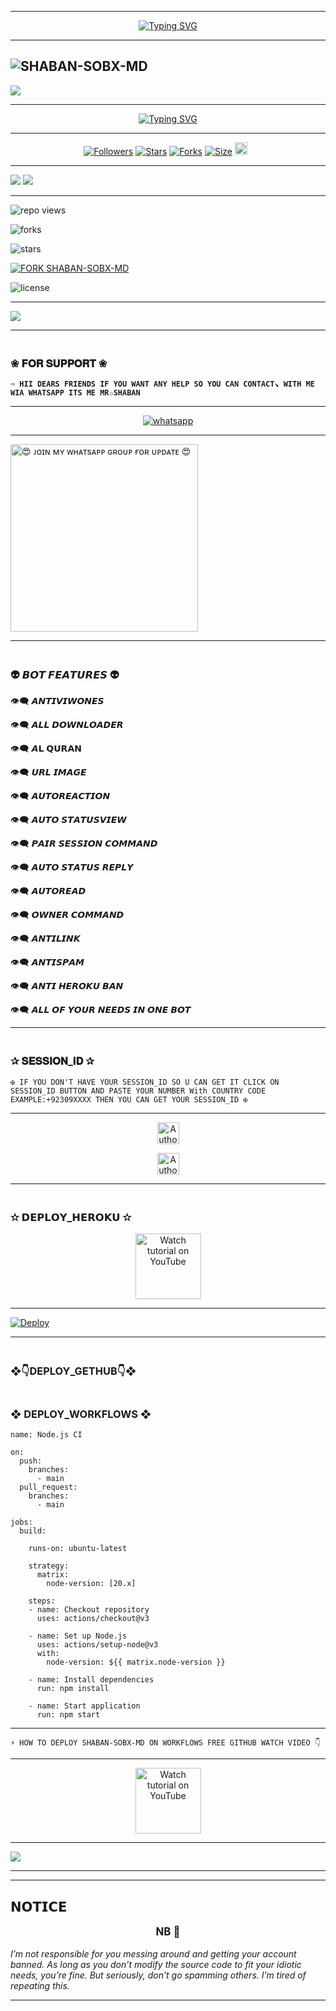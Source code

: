 ---------

</p> <p align="center">
<a href="https://git.io/typing-svg"><img src="https://readme-typing-svg.demolab.com?font=Rubik+Dirt&size=65&pause=1000&color=F89C75F&background=FF20A500&center=true&vCenter=true&width=1000&height=150&lines=THANK+YOU;FOR+USIN+SHABAN+SOBX+MD" alt="Typing SVG" /></a>

----------
![SHABAN-SOBX-MD](https://readme-typing-svg.demolab.com?font=Poppins&size=24&pause=800&color=008080&center=true&vCenter=true&width=600&lines=🥰+**𝐀𝐚𝐬𝐥𝐚𝐦𝐎𝐀𝐚𝐥𝐢𝐤𝐮𝐦**+❣️+**EVERYONE**+👋🏻;😍+**WELCOME+TO+SHABAN+MD+BOT**+💙;❤️+**THE+ULTIMATE+WHATSAPP+BOT+EXPERIENCE!**;🎉+**ENJOY+UNLIMITED+FEATURES+AND+COMMANDS!**;⚡+**FAST+%7C+RELIABLE+%7C+USER-FRIENDLY+BOT!**;🥳+**LET'S+GET+STARTED!**)
----------

<a><img src='https://i.ibb.co/9N1sJ41/Manul-Ofc-X.gif'/></a>

-------

 </p> <p align="center">
<a href="https://git.io/typing-svg"><img src="https://readme-typing-svg.demolab.com?font=Rubik+Dirt&size=65&pause=1000&color=F720C3F&background=FF20A500&center=true&vCenter=true&width=1000&height=150&lines=SHABAN+SOBX+MD+ V2;MADE+BY+MR+SHABAN" alt="Typing SVG" /></a>

------------

<p align="center">
<a href="https://github.com/MRSHABAN40/"><img title="Followers" src="https://img.shields.io/github/followers/MRSHABAN40?color=blue&style=flat-square"></a>
<a href="https://github.com/MRSHABAN40/SHABAN-SOBX-MD/stargazers/"><img title="Stars" src="https://img.shields.io/github/stars/MRSHABAN40/SHABAN-SOBX-MD?color=blue&style=flat-square"></a>
<a href="https://github.com/MRSHABAN40/SHABAN-SOBX-MD/network/members"><img title="Forks" src="https://img.shields.io/github/forks/MRSHABAN40/SHABAN-SOBX-MD?color=blue&style=flat-square"></a>
<a href="https://github.com/MRSHABAN40/SHABAN-SOBX-MD/"><img title="Size" src="https://img.shields.io/github/repo-size/MRSHABAN40/SHABAN-SOBX-MD?style=flat-square&color=blue"></a>
<a href="https://github.com/MRSHABAN40/SHABAN-SOBX-MD/graphs/commit-activity"><img height="20" src="https://img.shields.io/badge/Maintained%3F-yes-green.svg"></a>&nbsp;&nbsp;
</p>
<p align='center'>
</p>

------------

<a><img src='https://i.imgur.com/LyHic3i.gif'/></a>
<a><img src='https://i.imgur.com/LyHic3i.gif'/></a>

--------------

![repo views](https://hits.seeyoufarm.com/api/count/incr/badge.svg?url=https%3A%2F%2Fgithub.com%2FMRSHABAN40%2FSHABAN-SOBX-MD&count_bg=%2379C83D&title_bg=%23555555&icon=gitpod.svg&icon_color=%23E7E7E7&title=Views&edge_flat=false)


![forks](https://img.shields.io/github/forks/MRSHABAN40/SHABAN-SOBX-MD?label=Forks&style=social)


![stars](https://img.shields.io/github/stars/MRSHABAN40/SHABAN-SOBX-MD?style=social)


[![FORK SHABAN-SOBX-MD](https://img.shields.io/badge/FORK%20-SHABAN%20SOBX%20MD-white)](https://github.com/MRSHABAN40/SHABAN-SOBX-MD/fork)

![license](https://img.shields.io/github/license/MRSHABAN40/SHABAN-SOBX-MD?color=green&label=License&style=plastic)

---------------

<img align="center" height="auto"
src="https://cardivo.vercel.app/api?name=SHABAN%20MD%20V2&description=🪀THE%20WORLD%20BEST%20WHATSAPP%20BOT%★%20CREATED%20BY%20MR%20SHABAN♥️&image=https://i.ibb.co/wwkxCP7/Manul-Ofc-X.jpg?v=4&backgroundColor=%23ecf0f1&github=MRSHABAN40&pattern=leaf&colorPattern=%23eaeaea"/>

------------------


### <br> ❀ 𝐅𝐎𝐑 𝐒𝐔𝐏𝐏𝐎𝐑𝐓 ❀

**`➩ HII DEARS FRIENDS IF YOU WANT ANY HELP SO YOU CAN CONTACT↘︎ WITH ME WIA WHATSAPP ITS ME MR✩SHABAN`**

-------

<p align="center">
  <a href="https://wa.me/+923059395959?text=*ʜɪɪ+ᴍʀsʜᴀʙᴀɴ--+ɪ+ɴᴇᴇᴅ+ʜᴇʟᴘ!.+ɪ+ᴍᴇssᴀɢᴇᴅ+ʏᴏᴜ+ғʀᴏᴍ+sʜᴀʙᴀɴ-sᴏʙx-ᴍᴅ+ʀᴇᴘᴏ!!*" target="_blank">
    <img alt="whatsapp" src="https://img.shields.io/badge/ Whatsapp -25D366?style=for-the-badge&logo=whatsapp&logoColor=white" />

-----------    


<a href="https://whatsapp.com/channel/0029VazjYjoDDmFZTZ9Ech3O"><img src="https://img.shields.io/badge/%F0%9F%8E%89%20ᴊᴏɪɴ%20ᴏᴜʀ%20ᴡʜᴀᴛsᴀᴘᴘ%20ᴄʜᴀɴɴᴇʟ-red" alt="😍 ᴊᴏɪɴ ᴍʏ ᴡʜᴀᴛsᴀᴘᴘ ɢʀᴏᴜᴘ ғᴏʀ ᴜᴘᴅᴀᴛᴇ 😍" width="300"></a>

-----------

### <br> 👽 𝘽𝙊𝙏 𝙁𝙀𝘼𝙏𝙐𝙍𝙀𝙎 👽

👁️‍🗨️ 𝘼𝙉𝙏𝙄𝙑𝙄𝙒𝙊𝙉𝙀𝙎

👁️‍🗨️ 𝘼𝙇𝙇 𝘿𝙊𝙒𝙉𝙇𝙊𝘼𝘿𝙀𝙍

👁️‍🗨️ 𝘼𝗟 𝗤𝗨𝗥𝗔𝗡

👁️‍🗨️ 𝙐𝙍𝙇 𝙄𝙈𝘼𝙂𝙀 

👁️‍🗨️ 𝘼𝙐𝙏𝙊𝙍𝙀𝘼𝘾𝙏𝙄𝙊𝙉

👁️‍🗨️ 𝘼𝙐𝙏𝙊 𝙎𝙏𝘼𝙏𝙐𝙎𝙑𝙄𝙀𝙒

👁️‍🗨️ 𝙋𝘼𝙄𝙍 𝙎𝙀𝙎𝙎𝙄𝙊𝙉 𝘾𝙊𝙈𝙈𝘼𝙉𝘿

👁️‍🗨️ 𝘼𝙐𝙏𝙊 𝙎𝙏𝘼𝙏𝙐𝙎 𝙍𝙀𝙋𝙇𝙔

👁️‍🗨️ 𝘼𝙐𝙏𝙊𝙍𝙀𝘼𝘿

👁️‍🗨️ 𝙊𝙒𝙉𝙀𝙍 𝘾𝙊𝙈𝙈𝘼𝙉𝘿

👁️‍🗨️ 𝘼𝙉𝙏𝙄𝙇𝙄𝙉𝙆

👁️‍🗨️ 𝘼𝙉𝙏𝙄𝙎𝙋𝘼𝙈

👁️‍🗨️ 𝘼𝙉𝙏𝙄 𝙃𝙀𝙍𝙊𝙆𝙐 𝘽𝘼𝙉

👁️‍🗨️︎ 𝘼𝙇𝙇 𝙊𝙁 𝙔𝙊𝙐𝙍 𝙉𝙀𝙀𝘿𝙎 𝙄𝙉 𝙊𝙉𝙀 𝘽𝙊𝙏

--------------

### <br>    ✰ 𝐒𝐄𝐒𝐒𝐈𝐎𝐍_𝐢𝐃 ✰


`✠ IF YOU DON'T HAVE YOUR SESSION_ID SO U CAN GET IT CLICK ON SESSION_ID BUTTON AND PASTE YOUR NUMBER With COUNTRY CODE EXAMPLE:+92309XXXX THEN YOU CAN GET YOUR SESSION_ID ✠`

----------

<p align="center">
<a href="https://megapair1-369d58255813.herokuapp.com/"><img height= "35" title="Author" src="https://img.shields.io/badge/GET SESSION ID-1:-green?style=for-the-badge&logo=heroku"></a>
<p/>

<p align="center">
<a href="https://megapair2-be7b315a8a6c.herokuapp.com/"><img height= "35" title="Author" src="https://img.shields.io/badge/GET SESSION ID-2:-blue?style=for-the-badge&logo=heroku"></a>
<p/>

----------
 
### <br>   ✫ 𝗗𝗘𝗣𝗟𝗢𝗬_𝗛𝗘𝗥𝗢𝗞𝗨 ✫

<p align="center">
   <a href="https://youtu.be/eHyyFWSktqI?si=4Gd69MJBS65_Px5f"><img src="https://i.ibb.co/71mYRh4/116-1161192-podcast-subscribe-listen-button-youtube-sign-hd-png.png" alt="Watch tutorial on YouTube" border="0"  width="105">
    </a>
</p>

------------
 
[![Deploy](https://www.herokucdn.com/deploy/button.svg)](https://dashboard.heroku.com/new-app?template=https://github.com/MRSHABAN40/SHABAN-SOBX-MD)

------------
### <br> ❖👇DEPLOY_GETHUB👇❖


### <br> ❖ DEPLOY_WORKFLOWS ❖
```
name: Node.js CI

on:
  push:
    branches:
      - main
  pull_request:
    branches:
      - main

jobs:
  build:

    runs-on: ubuntu-latest

    strategy:
      matrix:
        node-version: [20.x]

    steps:
    - name: Checkout repository
      uses: actions/checkout@v3

    - name: Set up Node.js
      uses: actions/setup-node@v3
      with:
        node-version: ${{ matrix.node-version }}

    - name: Install dependencies
      run: npm install

    - name: Start application
      run: npm start
```

-----------

`⚡ HOW TO DEPLOY SHABAN-SOBX-MD ON WORKFLOWS FREE GITHUB WATCH VIDEO 👇`

-------------

<p align="center">
   <a href="https://youtu.be/xxw7uG5Xb6M?si=cwdTifhYH5INDSFD"><img src="https://i.ibb.co/71mYRh4/116-1161192-podcast-subscribe-listen-button-youtube-sign-hd-png.png" alt="Watch tutorial on YouTube" border="0"  width="105">
    </a>
</p>

-------------

<a><img src='https://i.imgur.com/VSVRZsX.gif'/></a>

------------

***
<h2 align="left">𝗡𝗢𝗧𝗜𝗖𝗘</h2>
<p style="text-align: center; font-size: 1.2em;">
  <strong>NB 🚫</strong><br>
   
_I’m not responsible for you messing around and getting your account banned. As long as you don’t modify the source code to fit your idiotic needs, you’re fine. But seriously, don’t go spamming others. I’m tired of repeating this._
</p>
    
***
